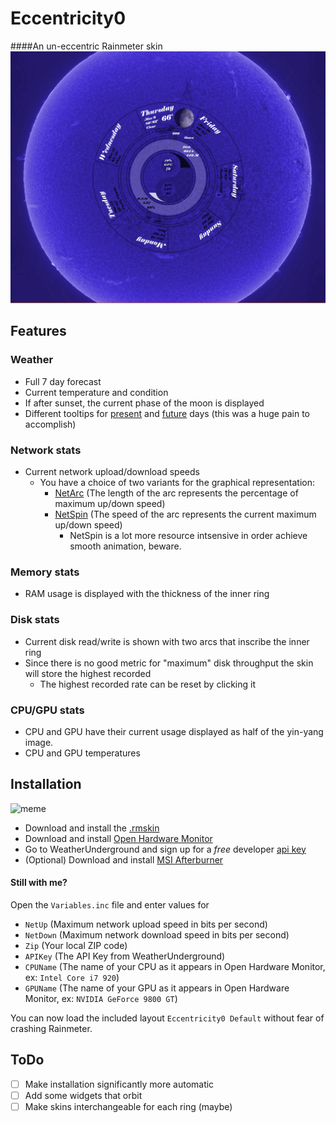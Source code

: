 # Eccentricity0
####An un-eccentric Rainmeter skin
![because its a circle](demo/typical.gif)

## Features

### Weather
- Full 7 day forecast
- Current temperature and condition
- If after sunset, the current phase of the moon is displayed
- Different tooltips for [present](demo/tooltippresent.jpg) and [future](demo/tooltipfuture.jpg) days (this was a huge pain to accomplish)

### Network stats
- Current network upload/download speeds
  - You have a choice of two variants for the graphical representation: 
    - [NetArc](demo/arcdemo.gif) (The length of the arc represents the percentage of maximum up/down speed)
    - [NetSpin](demo/netspindemo.gif) (The speed of the arc represents the current maximum up/down speed)
      - NetSpin is a lot more resource intsensive in order achieve smooth animation, beware.

### Memory stats
- RAM usage is displayed with the thickness of the inner ring

### Disk stats
- Current disk read/write is shown with two arcs that inscribe the inner ring
- Since there is no good metric for "maximum" disk throughput the skin will store the highest recorded
  - The highest recorded rate can be reset by clicking it

### CPU/GPU stats
- CPU and GPU have their current usage displayed as half of the yin-yang image.
- CPU and GPU temperatures

## Installation
![meme](http://i.imgur.com/9f34Oxf.jpg)
- Download and install the [.rmskin](https://github.com/spanktastic2120/Eccentricity0/raw/master/Eccentricity0_1.0.rmskin)
- Download and install [Open Hardware Monitor](http://openhardwaremonitor.org/downloads/)
- Go to WeatherUnderground and sign up for a *free* developer [api key](https://www.wunderground.com/weather/api/d/pricing.html)
- (Optional) Download and install [MSI Afterburner](https://www.msi.com/page/afterburner)

#### Still with me?
Open the `Variables.inc` file and enter values for
 - `NetUp`    (Maximum network upload speed in bits per second)
 - `NetDown`  (Maximum network download speed in bits per second)
 - `Zip`      (Your local ZIP code)
 - `APIKey`   (The API Key from WeatherUnderground)
 - `CPUName`  (The name of your CPU as it appears in Open Hardware Monitor, ex: `Intel Core i7 920`)
 - `GPUName`  (The name of your GPU as it appears in Open Hardware Monitor, ex: `NVIDIA GeForce 9800 GT`)
 
 You can now load the included layout `Eccentricity0 Default` without fear of crashing Rainmeter. 

## ToDo
- [ ] Make installation significantly more automatic
- [ ] Add some widgets that orbit
- [ ] Make skins interchangeable for each ring (maybe)
